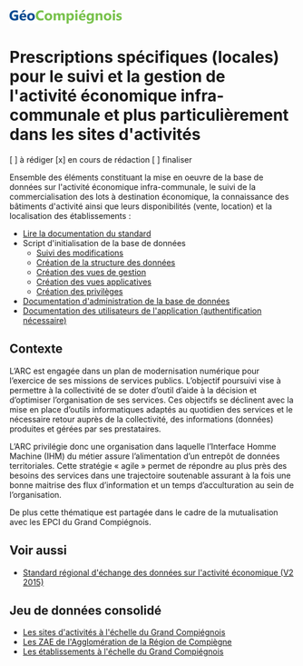![picto](https://github.com/sigagglocompiegne/orga_gest_igeo/blob/master/doc/img/geocompiegnois_2020_reduit_v2.png)

# Prescriptions spécifiques (locales) pour le suivi et la gestion de l'activité économique infra-communale et plus particulièrement dans les sites d'activités

[ ] à rédiger [x] en cours de rédaction [ ] finaliser

Ensemble des éléments constituant la mise en oeuvre de la base de données sur l'activité économique infra-communale, le suivi de la commercialisation des lots à destination économique, la connaissance des bâtiments d'activité ainsi que leurs disponibilités (vente, location) et la localisation des établissements :

- [Lire la documentation du standard](gabarit/livrables.md)
- Script d'initialisation de la base de données
  * [Suivi des modifications](bdd/afe_00_trace.sql)
  * [Création de la structure des données](bdd/afe_10_squelette.sql)
  * [Création des vues de gestion](bdd/afe_20_vues_gestion.sql)
  * [Création des vues applicatives](bdd/afe_21_vues_xapps.sql)
  * [Création des privilèges](bdd/afe_99_grant.sql)  
- [Documentation d'administration de la base de données](bdd/doc_admin_bd_amt_fon_eco.md)
- [Documentation des utilisateurs de l'application (authentification nécessaire)](https://geo.compiegnois.fr/portail/index.php/2019/06/01/activite-economique/)



## Contexte

L’ARC est engagée dans un plan de modernisation numérique pour l’exercice de ses missions de services publics. L’objectif poursuivi vise à permettre à la collectivité de se doter d’outil d’aide à la décision et d’optimiser l’organisation de ses services. Ces objectifs se déclinent avec la mise en place d’outils informatiques adaptés au quotidien des services et le nécessaire retour auprès de la collectivité, des informations (données) produites et gérées par ses prestataires. 

L’ARC privilégie donc une organisation dans laquelle l’Interface Homme Machine (IHM) du métier assure l’alimentation d’un entrepôt de données territoriales. Cette stratégie « agile » permet de répondre au plus près des besoins des services dans une trajectoire soutenable assurant à la fois une bonne maitrise des flux d’information et un temps d’acculturation au sein de l’organisation.

De plus cette thématique est partagée dans le cadre de la mutualisation avec les EPCI du Grand Compiégnois.

## Voir aussi

- [Standard régional d'échange des données sur l'activité économique (V2 2015)](https://geo.compiegnois.fr/documents/metiers/eco/modele_groupe_activite_economique_version2_2015.pdf)


## Jeu de données consolidé

  * [Les sites d'activités à l'échelle du Grand Compiégnois](https://geo.compiegnois.fr/geonetwork/srv/fre/catalog.search#/metadata/5c437f50-f898-4734-8a78-bcbcd74ba6c1)
  * [Les ZAE de l'Agglomération de la Région de Compiègne](https://geo.compiegnois.fr/geonetwork/srv/fre/catalog.search#/metadata/23207f39-0ca6-4f39-a526-51ec09418bc8)
  * [Les établissements à l'échelle du Grand Compiégnois](https://geo.compiegnois.fr/geonetwork/srv/fre/catalog.search#/metadata/22f0c413-dd60-4d2a-b6dc-b91d21d0d01a)
